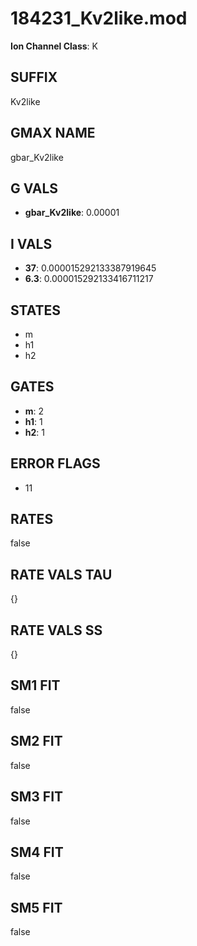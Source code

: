 # 184231_Kv2like.mod

**Ion Channel Class**: K

## SUFFIX

Kv2like

## GMAX NAME

gbar_Kv2like

## G VALS

- **gbar_Kv2like**: 0.00001

## I VALS

- **37**: 0.000015292133387919645
- **6.3**: 0.000015292133416711217

## STATES

- m
- h1
- h2

## GATES

- **m**: 2
- **h1**: 1
- **h2**: 1

## ERROR FLAGS

- 11

## RATES

false

## RATE VALS TAU

{}

## RATE VALS SS

{}

## SM1 FIT

false

## SM2 FIT

false

## SM3 FIT

false

## SM4 FIT

false

## SM5 FIT

false

